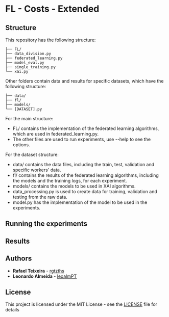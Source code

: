 # FL - Costs - Extended

## Structure

This repository has the following structure:
```
├── FL/
├── data_division.py
├── federated_learning.py
├── model_eval.py
├── single_training.py
└── xai.py
```

Other folders contain data and results for specific datasets, which have the following structure:
```
├── data/
├── fl/
├── models/
└── [DATASET].py
```

For the main structure:
- FL/ contains the implementation of the federated learning algorithms, which are used in federated_learning.py. 
- The other files are used to run experiments, use --help to see the options.

For the dataset structure:
- data/ contains the data files, including the train, test, validation and specific workers' data.
- fl/ contains the results of the federated learning algorithms, including the models and the training logs, for each experiment.
- models/ contains the models to be used in XAI algorithms.
- data_processing.py is used to create data for training, validation and testing from the raw data.
- model.py has the implementation of the model to be used in the experiments.


## Running the experiments


## Results



## Authors

* **Rafael Teixeira** - [rgtzths](https://github.com/rgtzths)
* **Leonardo Almeida** - [leoalmPT](https://github.com/leoalmPT/)

## License

This project is licensed under the MIT License - see the [LICENSE](LICENSE) file for details